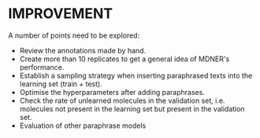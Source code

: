 # IMPROVEMENT

A number of points need to be explored:

- Review the annotations made by hand.
- Create more than 10 replicates to get a general idea of MDNER's performance.
- Establish a sampling strategy when inserting paraphrased texts into the learning set (train + test).
- Optimise the hyperparameters after adding paraphrases.
- Check the rate of unlearned molecules in the validation set, i.e. molecules not present in the learning set but present in the validation set.
- Evaluation of other paraphrase models
